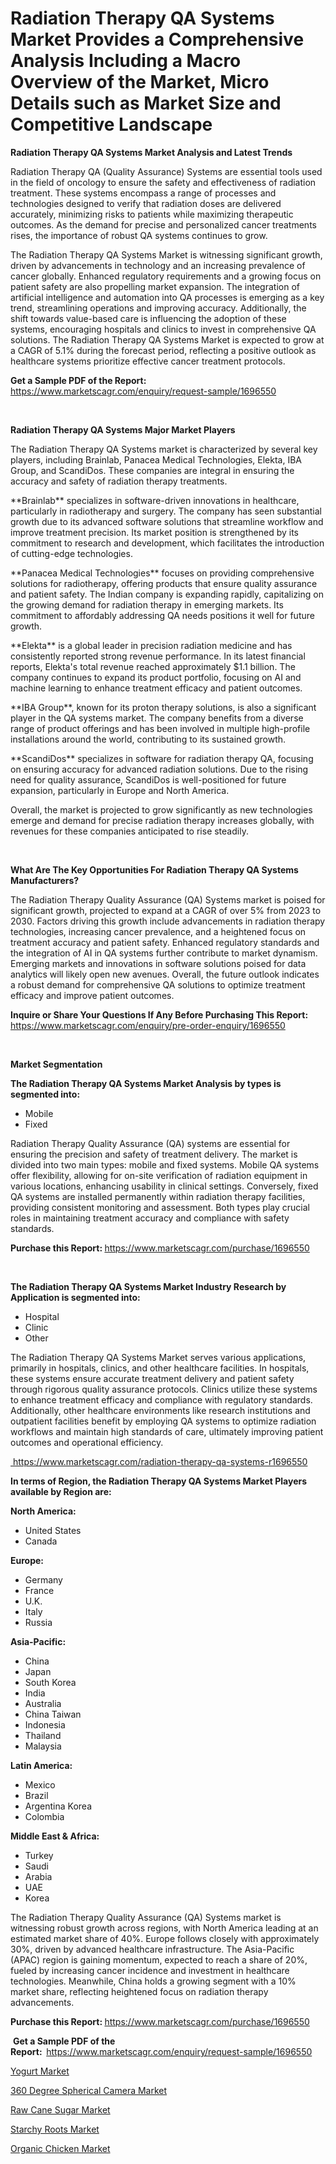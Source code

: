 <p><h1>Radiation Therapy QA Systems Market Provides a Comprehensive Analysis Including a Macro Overview of the Market, Micro Details such as Market Size and Competitive Landscape</h1></p><p><strong>Radiation Therapy QA Systems Market Analysis and Latest Trends</strong></p>
<p><p>Radiation Therapy QA (Quality Assurance) Systems are essential tools used in the field of oncology to ensure the safety and effectiveness of radiation treatment. These systems encompass a range of processes and technologies designed to verify that radiation doses are delivered accurately, minimizing risks to patients while maximizing therapeutic outcomes. As the demand for precise and personalized cancer treatments rises, the importance of robust QA systems continues to grow.</p><p>The Radiation Therapy QA Systems Market is witnessing significant growth, driven by advancements in technology and an increasing prevalence of cancer globally. Enhanced regulatory requirements and a growing focus on patient safety are also propelling market expansion. The integration of artificial intelligence and automation into QA processes is emerging as a key trend, streamlining operations and improving accuracy. Additionally, the shift towards value-based care is influencing the adoption of these systems, encouraging hospitals and clinics to invest in comprehensive QA solutions. The Radiation Therapy QA Systems Market is expected to grow at a CAGR of 5.1% during the forecast period, reflecting a positive outlook as healthcare systems prioritize effective cancer treatment protocols.</p></p>
<p><strong>Get a Sample PDF of the Report:&nbsp;</strong> <a href="https://www.marketscagr.com/enquiry/request-sample/1696550?utm_campaign=1436&utm_medium=2&utm_source=Github&utm_content=ia&utm_term=20102024&utm_id=radiation-therapy-qa-systems">https://www.marketscagr.com/enquiry/request-sample/1696550</a></p>
<p>&nbsp;</p>
<p><strong>Radiation Therapy QA Systems Major Market Players</strong></p>
<p><p>The Radiation Therapy QA Systems market is characterized by several key players, including Brainlab, Panacea Medical Technologies, Elekta, IBA Group, and ScandiDos. These companies are integral in ensuring the accuracy and safety of radiation therapy treatments.</p><p>**Brainlab** specializes in software-driven innovations in healthcare, particularly in radiotherapy and surgery. The company has seen substantial growth due to its advanced software solutions that streamline workflow and improve treatment precision. Its market position is strengthened by its commitment to research and development, which facilitates the introduction of cutting-edge technologies.</p><p>**Panacea Medical Technologies** focuses on providing comprehensive solutions for radiotherapy, offering products that ensure quality assurance and patient safety. The Indian company is expanding rapidly, capitalizing on the growing demand for radiation therapy in emerging markets. Its commitment to affordably addressing QA needs positions it well for future growth.</p><p>**Elekta** is a global leader in precision radiation medicine and has consistently reported strong revenue performance. In its latest financial reports, Elekta's total revenue reached approximately $1.1 billion. The company continues to expand its product portfolio, focusing on AI and machine learning to enhance treatment efficacy and patient outcomes.</p><p>**IBA Group**, known for its proton therapy solutions, is also a significant player in the QA systems market. The company benefits from a diverse range of product offerings and has been involved in multiple high-profile installations around the world, contributing to its sustained growth.</p><p>**ScandiDos** specializes in software for radiation therapy QA, focusing on ensuring accuracy for advanced radiation solutions. Due to the rising need for quality assurance, ScandiDos is well-positioned for future expansion, particularly in Europe and North America.</p><p>Overall, the market is projected to grow significantly as new technologies emerge and demand for precise radiation therapy increases globally, with revenues for these companies anticipated to rise steadily.</p></p>
<p>&nbsp;</p>
<p><strong>What Are The Key Opportunities For Radiation Therapy QA Systems Manufacturers?</strong></p>
<p><p>The Radiation Therapy Quality Assurance (QA) Systems market is poised for significant growth, projected to expand at a CAGR of over 5% from 2023 to 2030. Factors driving this growth include advancements in radiation therapy technologies, increasing cancer prevalence, and a heightened focus on treatment accuracy and patient safety. Enhanced regulatory standards and the integration of AI in QA systems further contribute to market dynamism. Emerging markets and innovations in software solutions poised for data analytics will likely open new avenues. Overall, the future outlook indicates a robust demand for comprehensive QA solutions to optimize treatment efficacy and improve patient outcomes.</p></p>
<p><strong>Inquire or Share Your Questions If Any Before Purchasing This Report:</strong> <a href="https://www.marketscagr.com/enquiry/pre-order-enquiry/1696550?utm_campaign=1436&utm_medium=2&utm_source=Github&utm_content=ia&utm_term=20102024&utm_id=radiation-therapy-qa-systems">https://www.marketscagr.com/enquiry/pre-order-enquiry/1696550</a></p>
<p>&nbsp;</p>
<p><strong>Market Segmentation</strong></p>
<p><strong>The Radiation Therapy QA Systems Market Analysis by types is segmented into:</strong></p>
<p><ul><li>Mobile</li><li>Fixed</li></ul></p>
<p><p>Radiation Therapy Quality Assurance (QA) systems are essential for ensuring the precision and safety of treatment delivery. The market is divided into two main types: mobile and fixed systems. Mobile QA systems offer flexibility, allowing for on-site verification of radiation equipment in various locations, enhancing usability in clinical settings. Conversely, fixed QA systems are installed permanently within radiation therapy facilities, providing consistent monitoring and assessment. Both types play crucial roles in maintaining treatment accuracy and compliance with safety standards.</p></p>
<p><strong>Purchase this Report:&nbsp;</strong><a href="https://www.marketscagr.com/purchase/1696550?utm_campaign=1436&utm_medium=2&utm_source=Github&utm_content=ia&utm_term=20102024&utm_id=radiation-therapy-qa-systems">https://www.marketscagr.com/purchase/1696550</a></p>
<p>&nbsp;</p>
<p><strong>The Radiation Therapy QA Systems Market Industry Research by Application is segmented into:</strong></p>
<p><ul><li>Hospital</li><li>Clinic</li><li>Other</li></ul></p>
<p><p>The Radiation Therapy QA Systems Market serves various applications, primarily in hospitals, clinics, and other healthcare facilities. In hospitals, these systems ensure accurate treatment delivery and patient safety through rigorous quality assurance protocols. Clinics utilize these systems to enhance treatment efficacy and compliance with regulatory standards. Additionally, other healthcare environments like research institutions and outpatient facilities benefit by employing QA systems to optimize radiation workflows and maintain high standards of care, ultimately improving patient outcomes and operational efficiency.</p></p>
<p><a href="https://www.marketscagr.com/radiation-therapy-qa-systems-r1696550?utm_campaign=1436&utm_medium=2&utm_source=Github&utm_content=ia&utm_term=20102024&utm_id=radiation-therapy-qa-systems">&nbsp;https://www.marketscagr.com/radiation-therapy-qa-systems-r1696550</a></p>
<p><strong>In terms of Region, the Radiation Therapy QA Systems Market Players available by Region are:</strong></p>
<p>
    <p> <strong> North America: </strong>
        <ul>
            <li>United States</li>
            <li>Canada</li>
        </ul>
        </p> 
    <p> <strong> Europe: </strong>
        <ul>
            <li>Germany</li>
            <li>France</li>
            <li>U.K.</li>
            <li>Italy</li>
            <li>Russia</li>
        </ul>
        </p> 
    <p> <strong> Asia-Pacific: </strong>
        <ul>
            <li>China</li>
            <li>Japan</li>
            <li>South Korea</li>
            <li>India</li>
            <li>Australia</li>
            <li>China Taiwan</li>
            <li>Indonesia</li>
            <li>Thailand</li>
            <li>Malaysia</li>
        </ul>
        </p> 
    <p> <strong> Latin America: </strong>
        <ul>
            <li>Mexico</li>
            <li>Brazil</li>
            <li>Argentina Korea</li>
            <li>Colombia</li>
        </ul>
        </p> 
    <p> <strong> Middle East & Africa: </strong>
        <ul>
            <li>Turkey</li>
            <li>Saudi</li>
            <li>Arabia</li>
            <li>UAE</li>
            <li>Korea</li>
        </ul>
    </p>
    </p>
<p><p>The Radiation Therapy Quality Assurance (QA) Systems market is witnessing robust growth across regions, with North America leading at an estimated market share of 40%. Europe follows closely with approximately 30%, driven by advanced healthcare infrastructure. The Asia-Pacific (APAC) region is gaining momentum, expected to reach a share of 20%, fueled by increasing cancer incidence and investment in healthcare technologies. Meanwhile, China holds a growing segment with a 10% market share, reflecting heightened focus on radiation therapy advancements.</p></p>
<p><strong>Purchase this Report: </strong><a href="https://www.marketscagr.com/purchase/1696550?utm_campaign=1436&utm_medium=2&utm_source=Github&utm_content=ia&utm_term=20102024&utm_id=radiation-therapy-qa-systems">https://www.marketscagr.com/purchase/1696550</a></p>
<p>&nbsp;<strong>Get a Sample PDF of the Report:&nbsp;&nbsp;</strong><a href="https://www.marketscagr.com/enquiry/request-sample/1696550?utm_campaign=1436&utm_medium=2&utm_source=Github&utm_content=ia&utm_term=20102024&utm_id=radiation-therapy-qa-systems">https://www.marketscagr.com/enquiry/request-sample/1696550</a></p>
<p><strong></strong></p>
<p><p><a href="https://www.linkedin.com/pulse/yogurt-industry-resonance-5-amplification-across-domains-tsehe?utm_campaign=1436&utm_medium=2&utm_source=Github&utm_content=ia&utm_term=20102024&utm_id=radiation-therapy-qa-systems">Yogurt Market</a></p><p><a href="https://issuu.com/reportprime-2/docs/360-degree-spherical-camera-market-_e938d06573ce31?utm_campaign=1436&utm_medium=2&utm_source=Github&utm_content=ia&utm_term=20102024&utm_id=radiation-therapy-qa-systems">360 Degree Spherical Camera Market</a></p><p><a href="https://www.linkedin.com/pulse/raw-cane-sugar-market-revolution-size-share-emerging-trends-9hzte?utm_campaign=1436&utm_medium=2&utm_source=Github&utm_content=ia&utm_term=20102024&utm_id=radiation-therapy-qa-systems">Raw Cane Sugar Market</a></p><p><a href="https://www.linkedin.com/pulse/starchy-roots-market-refracting-trends-consumer-behaviors-p3u5e?utm_campaign=1436&utm_medium=2&utm_source=Github&utm_content=ia&utm_term=20102024&utm_id=radiation-therapy-qa-systems">Starchy Roots Market</a></p><p><a href="https://www.linkedin.com/pulse/digital-transformation-organic-chicken-industry-market-azfke?utm_campaign=1436&utm_medium=2&utm_source=Github&utm_content=ia&utm_term=20102024&utm_id=radiation-therapy-qa-systems">Organic Chicken Market</a></p></p>